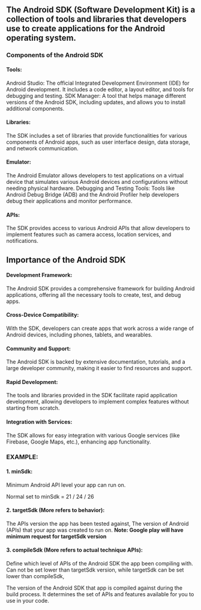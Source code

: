 ## The Android SDK (Software Development Kit) is a collection of tools and libraries that developers use to create applications for the Android operating system. 

### Components of the Android SDK

#### Tools:
Android Studio: The official Integrated Development Environment (IDE) for Android development. It includes a code editor, a layout editor, and tools for debugging and testing.
SDK Manager: A tool that helps manage different versions of the Android SDK, including updates, and allows you to install additional components.

#### Libraries:
The SDK includes a set of libraries that provide functionalities for various components of Android apps, such as user interface design, data storage, and network communication.

#### Emulator:
The Android Emulator allows developers to test applications on a virtual device that simulates various Android devices and configurations without needing physical hardware.
Debugging and Testing Tools:
Tools like Android Debug Bridge (ADB) and the Android Profiler help developers debug their applications and monitor performance.

#### APIs:
The SDK provides access to various Android APIs that allow developers to implement features such as camera access, location services, and notifications.

## **Importance of the Android SDK**

#### Development Framework:
The Android SDK provides a comprehensive framework for building Android applications, offering all the necessary tools to create, test, and debug apps.

#### Cross-Device Compatibility:
With the SDK, developers can create apps that work across a wide range of Android devices, including phones, tablets, and wearables.

#### Community and Support:
The Android SDK is backed by extensive documentation, tutorials, and a large developer community, making it easier to find resources and support.

#### Rapid Development:
The tools and libraries provided in the SDK facilitate rapid application development, allowing developers to implement complex features without starting from scratch.

#### Integration with Services:
The SDK allows for easy integration with various Google services (like Firebase, Google Maps, etc.), enhancing app functionality.

### EXAMPLE:

#### 1. minSdk:
Minimum Android API level your app can run on.

Normal set to minSdk = 21 / 24 / 26

#### 2. targetSdk (More refers to behavior):
The APIs version the app has been tested against, The version of Android (APIs) that your app was created to run on.
**Note: Google play will have minimum request for targetSdk version**

#### 3. compileSdk (More refers to actual technique APIs):
Define which level of APIs of the Android SDK the app been compiling with.
Can not be set lower than targetSdk version, while targetSdk can be set lower than compileSdk,

The version of the Android SDK that app is compiled against during the build process. It determines the set of APIs and features available for you to use in your code.


